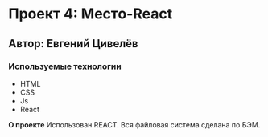# Проект 4: Место-React

## Автор: Евгений Цивелёв
### Используемые технологии
* HTML
* CSS
* Js
* React

**О проекте**
Использован REACT. Вся файловая система сделана по БЭМ.
